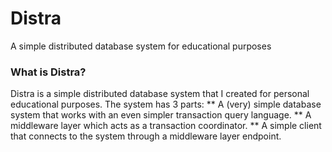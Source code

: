 # Distra
A simple distributed database system for educational purposes

### What is Distra?

Distra is a simple distributed database system that I created for personal educational purposes.
The system has 3 parts:
	** A (very) simple database system that works with an even simpler transaction query language.
	** A middleware layer which acts as a transaction coordinator.
	** A simple client that connects to the system through a middleware layer endpoint.